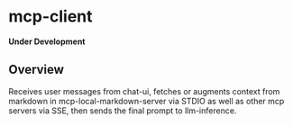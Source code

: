 # mcp-client

**Under Development**

## Overview

Receives user messages from chat-ui, fetches or augments context from markdown in mcp-local-markdown-server via STDIO as well as other mcp servers via SSE, then sends the final prompt to llm-inference.
